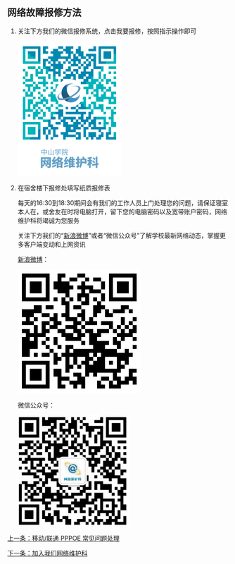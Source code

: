 ## 网络故障报修方法

1. 关注下方我们的微信报修系统，点击我要报修，按照指示操作即可

   ![](./image/repairWay_img1.png)

2. 在宿舍楼下报修处填写纸质报修表

   每天的16:30到18:30期间会有我们的工作人员上门处理您的问题，请保证寝室本人在，或舍友在时将电脑打开，留下您的电脑密码以及宽带账户密码，网络维护科将竭诚为您服务

   关注下方我们的“[新浪微博](https://weibo.com/zsxyww)”或者“微信公众号”了解学校最新网络动态，掌握更多客户端变动和上网资讯

   [新浪微博](https://weibo.com/zsxyww)：

   ![](./image/repairWay_img2.png)

   微信公众号：

   ![](./image/repairWay_img3.png)

[上一条：移动/联通 PPPOE 常见问题处理](/guide/repairPPPoE)

[下一条：加入我们网络维护科](/guide/joinUs)